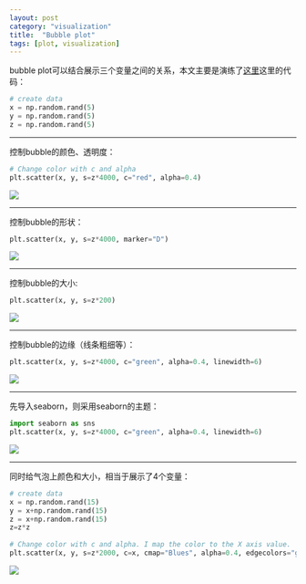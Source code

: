```yaml
---
layout: post
category: "visualization"
title:  "Bubble plot"
tags: [plot, visualization]
---
```


bubble plot可以结合展示三个变量之间的关系，本文主要是演练了[这里](https://python-graph-gallery.com/271-custom-your-bubble-plot/)这里的代码：

```python
# create data
x = np.random.rand(5)
y = np.random.rand(5)
z = np.random.rand(5)
```

---------------------------

控制bubble的颜色、透明度：

```python
# Change color with c and alpha
plt.scatter(x, y, s=z*4000, c="red", alpha=0.4)
```

![](https://python-graph-gallery.com/wp-content/uploads/271_Bubble_plot_customization1.png)

---------------------------


控制bubble的形状：

```python
plt.scatter(x, y, s=z*4000, marker="D")
```

![](https://python-graph-gallery.com/wp-content/uploads/271_Bubble_plot_customization2.png)

---------------------------


控制bubble的大小:

```python
plt.scatter(x, y, s=z*200)
```

![](https://python-graph-gallery.com/wp-content/uploads/271_Bubble_plot_customization3.png)

---------------------------


控制bubble的边缘（线条粗细等）：

```python
plt.scatter(x, y, s=z*4000, c="green", alpha=0.4, linewidth=6)
```

![](https://python-graph-gallery.com/wp-content/uploads/271_Bubble_plot_customization4.png)

---------------------------


先导入seaborn，则采用seaborn的主题：

```python
import seaborn as sns
plt.scatter(x, y, s=z*4000, c="green", alpha=0.4, linewidth=6)


```

![](https://python-graph-gallery.com/wp-content/uploads/271_Bubble_plot_customization5.png)

---------------------------

同时给气泡上颜色和大小，相当于展示了4个变量：

```python
# create data
x = np.random.rand(15)
y = x+np.random.rand(15)
z = x+np.random.rand(15)
z=z*z
 
# Change color with c and alpha. I map the color to the X axis value.
plt.scatter(x, y, s=z*2000, c=x, cmap="Blues", alpha=0.4, edgecolors="grey", linewidth=2)
```

![](https://python-graph-gallery.com/wp-content/uploads/272_Bubble_plot_with_mapped_color.png)